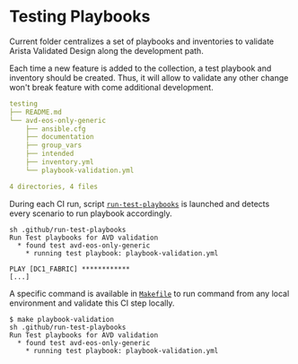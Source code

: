 # Testing Playbooks

Current folder centralizes a set of playbooks and inventories to validate Arista Validated Design along the development path.

Each time a new feature is added to the collection, a test playbook and inventory should be created. Thus, it will allow to validate any other change won't break feature with come additional development.

```yaml
testing
├── README.md
└── avd-eos-only-generic
    ├── ansible.cfg
    ├── documentation
    ├── group_vars
    ├── intended
    ├── inventory.yml
    └── playbook-validation.yml

4 directories, 4 files
```

During each CI run, script [`run-test-playbooks`](../.github/run-test-playbooks) is launched and detects every scenario to run playbook accordingly.

```shell
sh .github/run-test-playbooks
Run Test playbooks for AVD validation
  * found test avd-eos-only-generic
    * running test playbook: playbook-validation.yml

PLAY [DC1_FABRIC] ************
[...]
```

A specific command is available in [`Makefile`](../Makefile) to run command from any local environment and validate this CI step locally.

```shell
$ make playbook-validation
sh .github/run-test-playbooks
Run Test playbooks for AVD validation
  * found test avd-eos-only-generic
    * running test playbook: playbook-validation.yml
```
